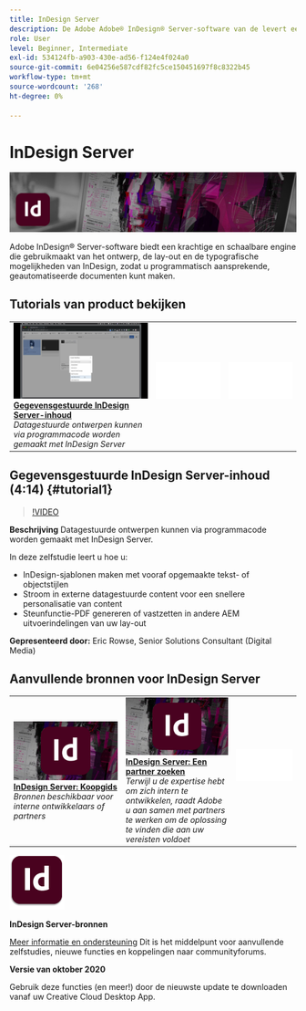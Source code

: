 ```yaml
---
title: InDesign Server
description: De Adobe Adobe® InDesign® Server-software van de levert een robuuste en schaalbare engine die gebruikmaakt van het ontwerp, de lay-out en de typografische mogelijkheden van InDesign, zodat u programmatisch aansprekende, geautomatiseerde documenten kunt maken
role: User
level: Beginner, Intermediate
exl-id: 534124fb-a903-430e-ad56-f124e4f024a0
source-git-commit: 6e04256e587cdf82fc5ce150451697f8c8322b45
workflow-type: tm+mt
source-wordcount: '268'
ht-degree: 0%

---
```


# InDesign Server

![Hoofdafbeelding van zelfstudie](../assets/InDesignServer.jpg)

Adobe InDesign® Server-software biedt een krachtige en schaalbare engine die gebruikmaakt van het ontwerp, de lay-out en de typografische mogelijkheden van InDesign, zodat u programmatisch aansprekende, geautomatiseerde documenten kunt maken.

## Tutorials van product bekijken

<table style="table-layout:fixed">
<tr>
 <td>
   <a href="indesignserver.md#tutorial1">
      <img alt="Gegevensgestuurde InDesign Server-inhoud" src="../assets/dataDriven-InDesign-Server-Content.jpg" />
   </a>
    <div>
   <a href="indesignserver.md#tutorial1"><strong>Gegevensgestuurde InDesign Server-inhoud</strong></a>
    </div>
    <em>Datagestuurde ontwerpen kunnen via programmacode worden gemaakt met InDesign Server</em>
    <br>
  </td>
  <td>
    <img alt="Spacer" src="../assets/Whitespacer.png" />
    <div>
    <br>
  </td>
  <td>
    <img alt="Spacer" src="../assets/Whitespacer.png" />
    <div>
    <br>
  </td>
</tr>
</table>

## Gegevensgestuurde InDesign Server-inhoud (4:14) {#tutorial1}

>[!VIDEO](https://video.tv.adobe.com/v/326901?hidetitle=true)

**Beschrijving**
Datagestuurde ontwerpen kunnen via programmacode worden gemaakt met InDesign Server.

In deze zelfstudie leert u hoe u:
* InDesign-sjablonen maken met vooraf opgemaakte tekst- of objectstijlen
* Stroom in externe datagestuurde content voor een snellere personalisatie van content
* Steunfunctie-PDF genereren of vastzetten in andere AEM uitvoerindelingen van uw lay-out

**Gepresenteerd door:**
Eric Rowse, Senior Solutions Consultant (Digital Media)

## Aanvullende bronnen voor InDesign Server

<table>
<tr>
 <td>
   <a href="https://www.adobe.com/products/indesignserver/buying-guide.html">
      <img alt="InDesign Server: Koopgids" src="../assets/IDS_Thumbnail.jpg" />
   </a>
    <div>
   <a href="https://www.adobe.com/products/indesignserver/buying-guide.html"><strong>InDesign Server: Koopgids</strong></a>
    </div>
    <em>Bronnen beschikbaar voor interne ontwikkelaars of partners</em>
    <br>
  </td>
  <td>
   <a href="https://www.adobe.com/products/indesignserver/partner.html">
      <img alt="InDesign Server: Een partner zoeken" src="../assets/IDS_Thumbnail.jpg" />
   </a>
    <div>
   <a href="https://www.adobe.com/products/indesignserver/partner.html"><strong>InDesign Server: Een partner zoeken</strong></a>
    </div>
    <em>Terwijl u de expertise hebt om zich intern te ontwikkelen, raadt Adobe u aan samen met partners te werken om de oplossing te vinden die aan uw vereisten voldoet</em>
    <br>
  </td>
  <td>
    <img alt="Spacer" src="../assets/Whitespacer.png" />
    <div>
    <br>
  </td>
</tr>
</table>

![InDesign Server-logo](../assets/id_server_appicon_96.png)

**InDesign Server-bronnen**

[Meer informatie en ondersteuning](https://www.adobe.com/products/indesignserver.html) Dit is het middelpunt voor aanvullende zelfstudies, nieuwe functies en koppelingen naar communityforums.

**Versie van oktober 2020**

Gebruik deze functies (en meer!) door de nieuwste update te downloaden vanaf uw Creative Cloud Desktop App.
